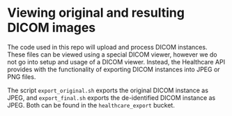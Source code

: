 # Viewing original and resulting DICOM images

The code used in this repo will upload and process DICOM instances. These files can be viewed using a special DICOM viewer, however we do not go into setup and usage of a DICOM viewer. Instead, the Healthcare API provides with the functionality of exporting DICOM instances into JPEG or PNG files.

The script `export_original.sh` exports the original DICOM instance as JPEG, and `export_final.sh` exports the de-identified DICOM instance as JPEG. Both can be found in the `healthcare_export` bucket.
